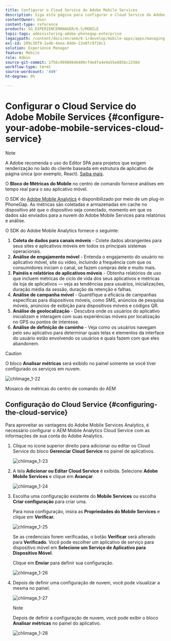 ```yaml
---
title: Configurar o Cloud Service do Adobe Mobile Services
description: Siga esta página para configurar o Cloud Service do Adobe Mobile Services.
contentOwner: User
content-type: reference
products: SG_EXPERIENCEMANAGER/6.5/MOBILE
topic-tags: administering-adobe-phonegap-enterprise
legacypath: /content/docs/en/aem/6-1/develop/mobile-apps/apps/managing-aem-mobile-apps/configure-your-adobe-phonegap-build-cloud-service1
exl-id: 209c36f9-1a4b-4eea-8dde-22e0fc9718c1
solution: Experience Manager
feature: Mobile
role: Admin
source-git-commit: 1f56c99980846400cfde8fa4e9a55e885bc2258d
workflow-type: tm+mt
source-wordcount: '449'
ht-degree: 0%

---
```


# Configurar o Cloud Service do Adobe Mobile Services {#configure-your-adobe-mobile-services-cloud-service}

>[!NOTE]
>
>A Adobe recomenda o uso do Editor SPA para projetos que exigem renderização no lado do cliente baseada em estrutura de aplicativo de página única (por exemplo, React). [Saiba mais](/help/sites-developing/spa-overview.md).

O **Bloco de Métricas do Mobile** no centro de comando fornece análises em tempo real para o seu aplicativo móvel.

O SDK do [Adobe Mobile Analytics](https://www.adobe.com/ca/solutions/digital-analytics/mobile-web-apps-analytics.html) é disponibilizado por meio de um plug-in PhoneGap. As métricas são coletadas e armazenadas em cache no dispositivo até que o dispositivo seja conectado, momento em que os dados são enviados para a nuvem do Adobe Mobile Services para relatórios e análise.

O SDK do Adobe Mobile Analytics fornece o seguinte:

1. **Coleta de dados para canais móveis** - Colete dados abrangentes para seus sites e aplicativos móveis em todos os principais sistemas operacionais.
1. **Análise de engajamento móvel** - Entenda o engajamento do usuário no aplicativo móvel, site ou vídeo, incluindo a frequência com que os consumidores iniciam o canal, se fazem compras dele e muito mais.
1. **Painéis e relatórios de aplicativos móveis** - Obtenha relatórios de uso que incluem métricas de ciclo de vida dos seus aplicativos e métricas da loja de aplicativos — veja as tendências para usuários, inicializações, duração média da sessão, duração da retenção e falhas.
1. **Análise de campanha móvel** - Quantifique a eficácia de campanhas específicas para dispositivos móveis, como SMS, anúncios de pesquisa móveis, anúncios de exibição para dispositivos móveis e códigos QR.
1. **Análise de geolocalização** - Descubra onde os usuários do aplicativo inicializam e interagem com suas experiências móveis por localização no GPS ou pontos de interesse.
1. **Análise de definição de caminho** - Veja como os usuários navegam pelo seu aplicativo para determinar quais telas e elementos da interface do usuário estão envolvendo os usuários e quais fazem com que eles abandonem.

>[!CAUTION]
>
>O bloco **Analisar métricas** será exibido no painel somente se você tiver configurado os serviços em nuvem.

![chlimage_1-22](assets/chlimage_1-22.png)

Mosaico de métricas do centro de comando do AEM

## Configuração do Cloud Service {#configuring-the-cloud-service}

Para aproveitar as vantagens do Adobe Mobile Services Analytics, é necessário configurar o AEM Mobile Analytics Cloud Service com as informações de sua conta do Adobe Analytics.

1. Clique no ícone superior direito para adicionar ou editar os Cloud Service do bloco **Gerenciar Cloud Service** no painel de aplicativos.

   ![chlimage_1-23](assets/chlimage_1-23.png)

1. A tela **Adicionar ou Editar Cloud Service** é exibida. Selecione **Adobe Mobile Services** e clique em **Avançar**.

   ![chlimage_1-24](assets/chlimage_1-24.png)

1. Escolha uma configuração existente do **Mobile Services** ou escolha **Criar configuração** para criar uma.

   Para nova configuração, insira as **Propriedades do Mobile Services** e clique em **Verificar.**

   ![chlimage_1-25](assets/chlimage_1-25.png)

   Se as credenciais forem verificadas, o botão **Verificar** será alterado para **Verificado**. Você pode escolher um aplicativo de serviço para dispositivo móvel em **Selecione um Serviço de Aplicativo para Dispositivo Móvel**.

   Clique em **Enviar** para definir sua configuração.

   ![chlimage_1-26](assets/chlimage_1-26.png)

1. Depois de definir uma configuração de nuvem, você pode visualizar a mesma no painel.

   ![chlimage_1-27](assets/chlimage_1-27.png)

   >[!NOTE]
   >
   >Depois de definir a configuração de nuvem, você pode exibir o bloco **Analisar métricas** no painel do aplicativo.

   ![chlimage_1-28](assets/chlimage_1-28.png)
